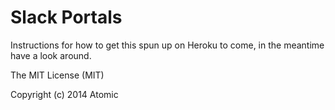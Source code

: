 Slack Portals
===

Instructions for how to get this spun up on Heroku to come, in the meantime have a look around.



The MIT License (MIT)

Copyright (c) 2014 Atomic